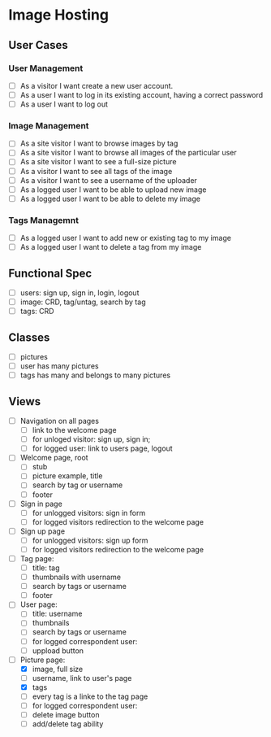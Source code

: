 # Image Hosting

## User Cases

### User Management 

 - [ ] As a visitor I want create a new user account.
 - [ ] As a user I want to log in its existing account, having a correct password
 - [ ] As a user I want to log out
 
### Image Management
 - [ ] As a site visitor I want to browse images by tag
 - [ ] As a site visitor I want to browse all images of the particular user
 - [ ] As a site visitor I want to see a full-size picture
 - [ ] As a visitor I want to see all tags of the image
 - [ ] As a visitor I want to see a username of the uploader
 - [ ] As a logged user I want to be able to upload new image
 - [ ] As a logged user I want to be able to delete my image

### Tags Managemnt
 - [ ] As a logged user I want to add new or existing tag to my image
 - [ ] As a logged user I want to delete a tag from my image
  
## Functional Spec
 - [ ] users: sign up, sign in, login, logout
 - [ ] image: CRD, tag/untag, search by tag
 - [ ] tags: CRD 
 
## Classes
 - [ ] pictures
 - [ ] user has many pictures
 - [ ] tags has many and belongs to many pictures
  
## Views
 - [ ] Navigation on all pages
    - [ ] link to the welcome page
    - [ ] for unloged visitor: sign up, sign in; 
    - [ ] for logged user: link to users page, logout
 - [ ] Welcome page, root 
   - [ ] stub
   - [ ] picture example, title 
   - [ ] search by tag or username
   - [ ] footer
 - [ ] Sign in page
   - [ ] for unlogged visitors: sign in form
   - [ ] for logged visitors redirection to the welcome page
 - [ ] Sign up page
   - [ ] for unlogged visitors: sign up form
   - [ ] for logged visitors redirection to the welcome page
 - [ ] Tag page:
   - [ ] title: tag
   - [ ] thumbnails with username
   - [ ] search by tags or username
   - [ ] footer
 - [ ] User page:
   - [ ] title: username
   - [ ] thumbnails
   - [ ] search by tags or username
   - [ ] for logged correspondent user:
    - [ ] uppload button 
 - [ ] Picture page:
   - [x] image, full size
   - [ ] username, link to user's page
   - [x] tags
   - [ ] every tag is a linke to the tag page
   - [ ] for logged correspondent user:
    - [ ] delete image button
    - [ ] add/delete tag ability
